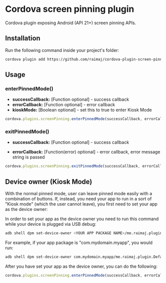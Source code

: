 # Cordova screen pinning plugin

Cordova plugin exposing Android (API 21+) screen pinning APIs.

## Installation

Run the following command inside your project's folder:

```sh
cordova plugin add https://github.com/raimaj/cordova-plugin-screen-pinning.git
```

## Usage

### enterPinnedMode()

- **successCallback:** [Function optional] - success callback
- **errorCallback:** [Function optional] - error callback
- **kioskMode:** [Boolean optional] - set this to true to enter Kiosk Mode

```js
cordova.plugins.screenPinning.enterPinnedMode(successCallback, errorCallback);
```

### exitPinnedMode()

- **successCallback:** [Function optional] - success callback

- **errorCallback:** [Function(error) optional] - error callback, error message string is passed

```js
cordova.plugins.screenPinning.exitPinnedMode(successCallback, errorCallback);
```

## Device owner (Kiosk Mode)

With the normal pinned mode, user can leave pinned mode easily with a combination of buttons. If, instead, you need your app to run in a sort of "Kiosk mode" (which the user cannot leave), you first need to set your app as the device owner:

In order to set your app as the device owner you need to run this command while your device is plugged via USB debug:

```sh
adb shell dpm set-device-owner <YOUR APP PACKAGE NAME>/me.raimaj.plugin.DefaultDeviceAdminReceiver
```

For example, if your app package is "com.mydomain.myapp", you would run:

```sh
adb shell dpm set-device-owner com.mydomain.myapp/me.raimaj.plugin.DefaultDeviceAdminReceiver
```

After you have set your app as the device owner, you can do the following:

```js
cordova.plugins.screenPinning.enterPinnedMode(successCallback, errorCallback, true);
```



